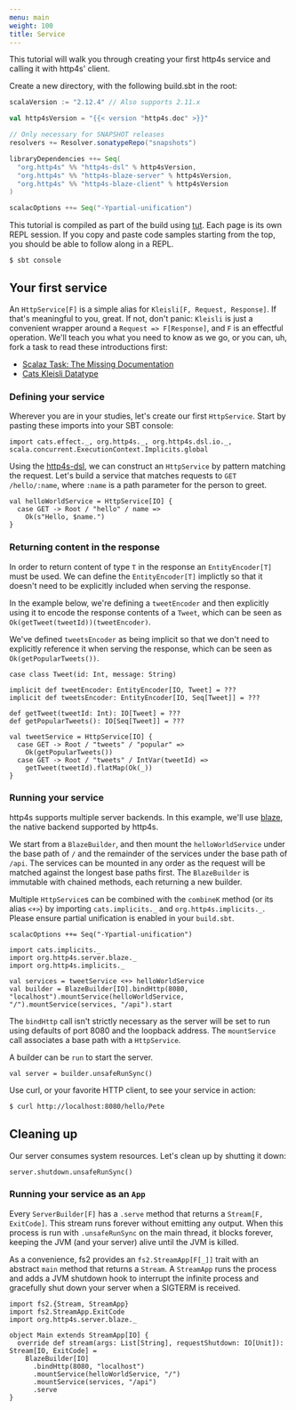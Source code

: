 ```yaml
---
menu: main
weight: 100
title: Service
---
```


This tutorial will walk you through creating your first http4s service
and calling it with http4s' client.

Create a new directory, with the following build.sbt in the root:

```scala
scalaVersion := "2.12.4" // Also supports 2.11.x

val http4sVersion = "{{< version "http4s.doc" >}}"

// Only necessary for SNAPSHOT releases
resolvers += Resolver.sonatypeRepo("snapshots")

libraryDependencies ++= Seq(
  "org.http4s" %% "http4s-dsl" % http4sVersion,
  "org.http4s" %% "http4s-blaze-server" % http4sVersion,
  "org.http4s" %% "http4s-blaze-client" % http4sVersion
)

scalacOptions ++= Seq("-Ypartial-unification")
```

This tutorial is compiled as part of the build using [tut].  Each page
is its own REPL session.  If you copy and paste code samples starting
from the top, you should be able to follow along in a REPL.

```
$ sbt console
```

## Your first service

An `HttpService[F]` is a simple alias for
`Kleisli[F, Request, Response]`.  If that's meaningful to you,
great.  If not, don't panic: `Kleisli` is just a convenient wrapper
around a `Request => F[Response]`, and `F` is an effectful
operation.  We'll teach you what you need to know as we go, or you
can, uh, fork a task to read these introductions first:

* [Scalaz Task: The Missing Documentation]
* [Cats Kleisli Datatype]

### Defining your service

Wherever you are in your studies, let's create our first
`HttpService`.  Start by pasting these imports into your SBT console:

```tut:book
import cats.effect._, org.http4s._, org.http4s.dsl.io._, scala.concurrent.ExecutionContext.Implicits.global
```

Using the [http4s-dsl], we can construct an `HttpService` by pattern
matching the request.  Let's build a service that matches requests to
`GET /hello/:name`, where `:name` is a path parameter for the person to
greet.

```tut:book
val helloWorldService = HttpService[IO] {
  case GET -> Root / "hello" / name =>
    Ok(s"Hello, $name.")
}
```

### Returning content in the response
In order to return content of type `T` in the response an `EntityEncoder[T]`
must be used. We can define the `EntityEncoder[T]` implictly so that it
doesn't need to be explicitly included when serving the response.

In the example below, we're defining a `tweetEncoder` and then
explicitly using it to encode the response contents of a `Tweet`, which can
be seen as `Ok(getTweet(tweetId))(tweetEncoder)`.

We've defined `tweetsEncoder` as being implicit so that we don't need to explicitly
reference it when serving the response, which can be seen as
`Ok(getPopularTweets())`.

```tut:book
case class Tweet(id: Int, message: String)

implicit def tweetEncoder: EntityEncoder[IO, Tweet] = ???
implicit def tweetsEncoder: EntityEncoder[IO, Seq[Tweet]] = ???

def getTweet(tweetId: Int): IO[Tweet] = ???
def getPopularTweets(): IO[Seq[Tweet]] = ???

val tweetService = HttpService[IO] {
  case GET -> Root / "tweets" / "popular" =>
    Ok(getPopularTweets())
  case GET -> Root / "tweets" / IntVar(tweetId) =>
    getTweet(tweetId).flatMap(Ok(_))
}
```

### Running your service

http4s supports multiple server backends.  In this example, we'll use
[blaze], the native backend supported by http4s.

We start from a `BlazeBuilder`, and then mount the `helloWorldService` under
the base path of `/` and the remainder of the services under the base
path of `/api`. The services can be mounted in any order as the request will be
matched against the longest base paths first. The `BlazeBuilder` is immutable
with chained methods, each returning a new builder.

Multiple `HttpService`s can be combined with the `combineK` method (or its alias
`<+>`) by importing `cats.implicits._` and `org.http4s.implicits._`. Please ensure partial unification is enabled in your `build.sbt`. 

`scalacOptions ++= Seq("-Ypartial-unification")`

```tut:book
import cats.implicits._
import org.http4s.server.blaze._
import org.http4s.implicits._

val services = tweetService <+> helloWorldService
val builder = BlazeBuilder[IO].bindHttp(8080, "localhost").mountService(helloWorldService, "/").mountService(services, "/api").start
```

The `bindHttp` call isn't strictly necessary as the server will be set to run
using defaults of port 8080 and the loopback address. The `mountService` call
associates a base path with a `HttpService`.

A builder can be `run` to start the server.

```tut:book
val server = builder.unsafeRunSync()
```

Use curl, or your favorite HTTP client, to see your service in action:

```sh
$ curl http://localhost:8080/hello/Pete
```

## Cleaning up

Our server consumes system resources. Let's clean up by shutting it
down:

```tut:book
server.shutdown.unsafeRunSync()
```

### Running your service as an `App`

Every `ServerBuilder[F]` has a `.serve` method that returns a
`Stream[F, ExitCode]`.  This stream runs forever without emitting
any output.  When this process is run with `.unsafeRunSync` on the
main thread, it blocks forever, keeping the JVM (and your server)
alive until the JVM is killed.

As a convenience, fs2 provides an `fs2.StreamApp[F[_]]` trait
with an abstract `main` method that returns a `Stream`.  A `StreamApp`
runs the process and adds a JVM shutdown hook to interrupt the infinite
process and gracefully shut down your server when a SIGTERM is received.

```tut:book
import fs2.{Stream, StreamApp}
import fs2.StreamApp.ExitCode
import org.http4s.server.blaze._

object Main extends StreamApp[IO] {
  override def stream(args: List[String], requestShutdown: IO[Unit]): Stream[IO, ExitCode] =
    BlazeBuilder[IO]
      .bindHttp(8080, "localhost")
      .mountService(helloWorldService, "/")
      .mountService(services, "/api")
      .serve
}
```

[blaze]: https://github.com/http4s/blaze
[tut]: https://github.com/tpolecat/tut
[Cats Kleisli Datatype]: https://typelevel.org/cats/datatypes/kleisli.html
[Scalaz Task: The Missing Documentation]: http://timperrett.com/2014/07/20/scalaz-task-the-missing-documentation/
[http4s-dsl]: ../dsl
